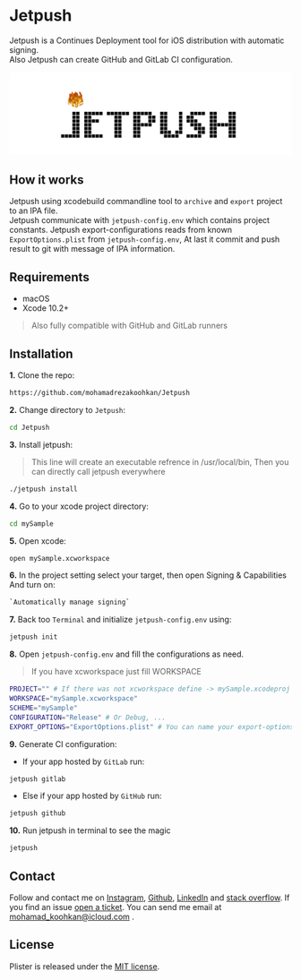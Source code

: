 # Jetpush
Jetpush is a Continues Deployment tool for iOS distribution with automatic signing.  
Also Jetpush can create GitHub and GitLab CI configuration.

<img src="https://github.com/mohamadrezakoohkan/Jetpush/blob/master/jetpush.gif">

## How it works
Jetpush using xcodebuild commandline tool to `archive` and `export` project to an IPA file.  
Jetpush communicate with `jetpush-config.env` which contains project constants.
Jetpush export-configurations reads from known `ExportOptions.plist` from `jetpush-config.env`, At last it commit and push result to git with message of IPA information.

## Requirements 
- macOS
- Xcode 10.2+

>  Also fully compatible with GitHub and GitLab runners

## Installation
**1.** Clone the repo:  
```bash
https://github.com/mohamadrezakoohkan/Jetpush
```
**2.** Change directory to `Jetpush`:  
```bash
cd Jetpush
```
**3.** Install jetpush:  

> This line will create an executable refrence in /usr/local/bin, Then you can directly call jetpush everywhere
```bash
./jetpush install 
```
**4.** Go to your xcode project directory:  
```bash
cd mySample
```
**5.** Open xcode:  
```bash
open mySample.xcworkspace
```
**6.** In the project setting select your target, then open Signing & Capabilities And turn on: 
```bash
`Automatically manage signing`
```
**7.** Back too `Terminal` and initialize `jetpush-config.env` using:  
```bash
jetpush init
```
**8.** Open `jetpush-config.env` and fill the configurations as need.

> If you have xcworkspace just fill WORKSPACE  
```bash
PROJECT="" # If there was not xcworkspace define -> mySample.xcodeproj
WORKSPACE="mySample.xcworkspace"
SCHEME="mySample"
CONFIGURATION="Release" # Or Debug, ...
EXPORT_OPTIONS="ExportOptions.plist" # You can name your export-options whatever you like
```
**9.** Generate CI configuration:
  - If your app hosted by `GitLab` run:
  ```bash
  jetpush gitlab
  ```
  - Else if your app hosted by `GitHub` run:
  ```bash
  jetpush github
  ```

**10.** Run jetpush in terminal to see the magic 
```bash
jetpush
```

## Contact
Follow and contact me on [Instagram](https://www.instagram.com/mohamadreza.codes/),  [Github](https://github.com/mohamadrezakoohkan), [LinkedIn](https://www.linkedin.com/in/mohammad-reza-koohkan-558306160/) and [stack overflow](https://stackoverflow.com/users/9706268/mohamad-reza-koohkan?tab=profile). If you find an issue [open a ticket](https://github.com/mohamadrezakoohkan/Jetpush/issues/new). You can send me email at mohamad_koohkan@icloud.com .

## License
Plister is released under the [MIT license](https://github.com/mohamadrezakoohkan/Jetpush/blob/master/LICENSE.md).

